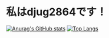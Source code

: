 # 私はdjug2864です！
[![Anurag's GitHub stats](https://github-readme-stats.vercel.app/api?username=djug2864)](https://github.com/anuraghazra/github-readme-stats)
[![Top Langs](https://github-readme-stats.vercel.app/api/top-langs/?username=anuraghazra&layout=donut-vertical)](https://github.com/anuraghazra/github-readme-stats)
